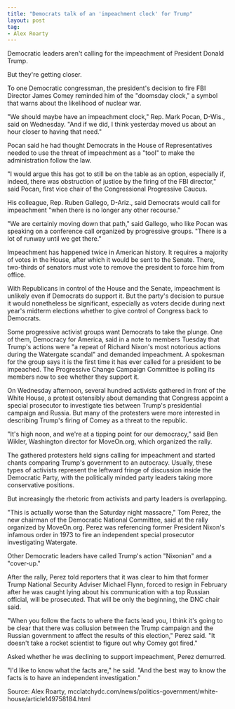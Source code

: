 ```yaml
---
title: "Democrats talk of an 'impeachment clock' for Trump"
layout: post
tag:
- Alex Roarty
---
```


Democratic leaders aren't calling for the impeachment of President Donald Trump.

But they're getting closer.

To one Democratic congressman, the president's decision to fire FBI Director James Comey reminded him of the "doomsday clock," a symbol that warns about the likelihood of nuclear war.

"We should maybe have an impeachment clock," Rep. Mark Pocan, D-Wis., said on Wednesday. "And if we did, I think yesterday moved us about an hour closer to having that need."

Pocan said he had thought Democrats in the House of Representatives needed to use the threat of impeachment as a "tool" to make the administration follow the law.

"I would argue this has got to still be on the table as an option, especially if, indeed, there was obstruction of justice by the firing of the FBI director," said Pocan, first vice chair of the Congressional Progressive Caucus.

His colleague, Rep. Ruben Gallego, D-Ariz., said Democrats would call for impeachment "when there is no longer any other recourse."

"We are certainly moving down that path," said Gallego, who like Pocan was speaking on a conference call organized by progressive groups. "There is a lot of runway until we get there."

Impeachment has happened twice in American history. It requires a majority of votes in the House, after which it would be sent to the Senate. There, two-thirds of senators must vote to remove the president to force him from office.

With Republicans in control of the House and the Senate, impeachment is unlikely even if Democrats do support it. But the party's decision to pursue it would nonetheless be significant, especially as voters decide during next year's midterm elections whether to give control of Congress back to Democrats.

Some progressive activist groups want Democrats to take the plunge. One of them, Democracy for America, said in a note to members Tuesday that Trump's actions were "a repeat of Richard Nixon's most notorious actions during the Watergate scandal" and demanded impeachment. A spokesman for the group says it is the first time it has ever called for a president to be impeached. The Progressive Change Campaign Committee is polling its members now to see whether they support it.

On Wednesday afternoon, several hundred activists gathered in front of the White House, a protest ostensibly about demanding that Congress appoint a special prosecutor to investigate ties between Trump's presidential campaign and Russia. But many of the protesters were more interested in describing Trump's firing of Comey as a threat to the republic.

"It's high noon, and we're at a tipping point for our democracy," said Ben Wikler, Washington director for MoveOn.org, which organized the rally.

The gathered protesters held signs calling for impeachment and started chants comparing Trump's government to an autocracy. Usually, these types of activists represent the leftward fringe of discussion inside the Democratic Party, with the politically minded party leaders taking more conservative positions.

But increasingly the rhetoric from activists and party leaders is overlapping.

"This is actually worse than the Saturday night massacre," Tom Perez, the new chairman of the Democratic National Committee, said at the rally organized by MoveOn.org. Perez was referencing former President Nixon's infamous order in 1973 to fire an independent special prosecutor investigating Watergate.

Other Democratic leaders have called Trump's action "Nixonian" and a "cover-up."

After the rally, Perez told reporters that it was clear to him that former Trump National Security Adviser Michael Flynn, forced to resign in February after he was caught lying about his communication with a top Russian official, will be prosecuted. That will be only the beginning, the DNC chair said.

"When you follow the facts to where the facts lead you, I think it's going to be clear that there was collusion between the Trump campaign and the Russian government to affect the results of this election," Perez said. "It doesn't take a rocket scientist to figure out why Comey got fired."

Asked whether he was declining to support impeachment, Perez demurred.

"I'd like to know what the facts are," he said. "And the best way to know the facts is to have an independent investigation."

Source: Alex Roarty, mcclatchydc.com/news/politics-government/white-house/article149758184.html
